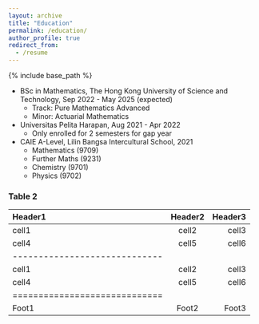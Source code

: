 ```yaml
---
layout: archive
title: "Education"
permalink: /education/
author_profile: true
redirect_from:
  - /resume
---
```


{% include base_path %}


* BSc in Mathematics, The Hong Kong University of Science and Technology, Sep 2022 - May 2025 (expected)
  * Track: Pure Mathematics Advanced
  * Minor: Actuarial Mathematics
* Universitas Pelita Harapan, Aug 2021 - Apr 2022
  * Only enrolled for 2 semesters for gap year 
* CAIE A-Level, Lilin Bangsa Intercultural School, 2021
  * Mathematics (9709)
  * Further Maths (9231)
  * Chemistry (9701)
  * Physics (9702)

### Table 2

| Header1 | Header2 | Header3 |
|:--------|:-------:|--------:|
| cell1   | cell2   | cell3   |
| cell4   | cell5   | cell6   |
|-----------------------------|
| cell1   | cell2   | cell3   |
| cell4   | cell5   | cell6   |
|=============================|
| Foot1   | Foot2   | Foot3   |
